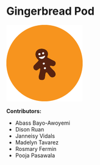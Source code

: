 # Gingerbread Pod

![gingerbread](pods-gingerbread.png)

**Contributors:**

* Abass Bayo-Awoyemi
* Dison Ruan
* Janneisy Vidals
* Madelyn Tavarez
* Rosmary Fermin
* Pooja Pasawala
